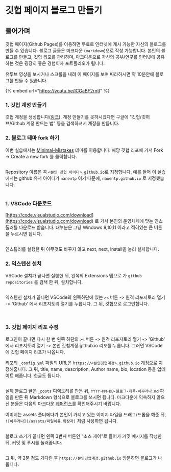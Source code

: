 # 깃헙 페이지 블로그 만들기



## 들어가며

깃헙 페이지(Github Pages)를 이용하면 무료로 인터넷에 게시 가능한 자신의 블로그를 만들 수 있습니다. 블로그 글들은 마크다운 (`markdown`)으로 작성 가능합니다. 본인의 블로그를 만들고, 깃헙 리포를 관리하며, 마크다운으로 자신의 공부/연구를 인터넷에 공유하는 것은 굉장히 좋은 경험이자 포트폴리오가 됩니다.

유투브 영상을 보시거나 스크롤을 내려 이 페이지를 보며 따라하시면 약 10분안에 블로그를 만들 수 있습니다.&#x20;

{% embed url="https://youtu.be/lCGaBF2rntI" %}



### 1. 깃헙 계정 만들기

깃헙 계정을 생성합니다([링크](https://github.com/signup)). 계정 만들기를 못하시겠다면 구글에 "깃헙/깃허브/Github 계정 만드는 법" 등을 검색하셔서 계정을 만듭니다.

### 2. 블로그 테마 fork 하기

이번 실습에서는 [Minimal-Mistakes](https://github.com/mmistakes/minimal-mistakes) 테마를 이용합니다. 해당 깃헙 리포에 가서 Fork -> Create a new fork 를 클릭합니다.

<figure><img src="../.gitbook/assets/image (2) (1).png" alt=""><figcaption></figcaption></figure>

Repository 이름은 꼭 `<본인 깃헙 아이디>.github.io`로 지정합니다. 예를 들어 이 실습에서는 github 유저 아이디가 `nanentp` 이기 때문에, `nanentp.github.io` 로 지정했습니다.

<figure><img src="../.gitbook/assets/image (4).png" alt=""><figcaption></figcaption></figure>



### **1. VSCode 다운로드**&#x20;

[https://code.visualstudio.com/download](https://code.visualstudio.com/download) 로 가서 본인의 운영체제에 맞는 인스톨러를 다운로드 받습니다. 대부분은 그냥 Windows 8,10,11 이라고 적혀있는 큰 버튼을 누르시면 됩니다.

<figure><img src="../.gitbook/assets/image (2) (2).png" alt=""><figcaption></figcaption></figure>

인스톨러를 실행한 뒤 아무것도 바꾸지 않고 next, next, install을 눌러 설치합니다.

### 2. 익스텐션 설치&#x20;

VSCode 설치가 끝나면 실행한 뒤, 왼쪽의 Extensions 탭으로 가 `github repositories` 를 검색 한 뒤, 설치합니다.

<figure><img src="../.gitbook/assets/blog3.png" alt=""><figcaption></figcaption></figure>

익스텐션 설치가 끝나면 VSCode의 왼쪽하단에 있는 `><` 버튼 -> 원격 리포지토리 열기 -> 'Github' 에서 리포지토리 열기를 누릅니다. 그 뒤, 깃헙으로 로그인합니다.

<figure><img src="../.gitbook/assets/blog4.png" alt=""><figcaption></figcaption></figure>



<figure><img src="../.gitbook/assets/image (3) (1).png" alt=""><figcaption></figcaption></figure>

### 3. 깃헙 페이지 리포 수정&#x20;

로그인이 끝나면 다시 한 번 왼쪽 하단의 `><` 버튼 -> 원격 리포지토리 열기 -> 'Github' 에서 리포지토리 열기 -> 본인 깃헙계정.github.io 리포를 누릅니다. 그러면 VSCode에 깃헙 페이지 리포가 나옵니다.

리포의 `_config.yml` 파일의 URL은 `https://<본인깃헙계정>.github.io` 계정으로 지정해줍니다. 그 뒤, title, name, description, Author name, bio, location 등을 업데이트 해줍니다. 한글도 됩니다.

<figure><img src="../.gitbook/assets/blog5.png" alt=""><figcaption></figcaption></figure>

실제 블로그 글은 `_posts` 디렉토리를 만든 뒤, `YYYY-MM-DD-블로그-제목-아무거나.md` 파일을 만든 뒤 Markdown 형식으로 블로그를 쓰시면 됩니다. 마크다운에 익숙하지 않으신 분들은 다음의 마크다운 [레퍼런스](https://docs.github.com/ko/get-started/writing-on-github/getting-started-with-writing-and-formatting-on-github/basic-writing-and-formatting-syntax)를 확인해주시기 바랍니다.

이미지는 assets 폴더에다가 본인이 가지고 있는 이미지 파일을 드래그/드롭을 해준 뒤, `![아무거나](/assets/파일이름.확장자)` 처럼 사용하면 됩니다.

<figure><img src="../.gitbook/assets/image (3).png" alt=""><figcaption></figcaption></figure>

블로그 쓰기가 끝나면 왼쪽 3번째 버튼인 "소스 제어"로 들어가 커밋 메시지를 작성한 뒤, 커밋 및 푸시를 눌러줍니다.

<figure><img src="../.gitbook/assets/image (1).png" alt=""><figcaption></figcaption></figure>

그 뒤, 약 2분 정도 기다린 후 `https://본인깃헙계정.github.io` 방문하면 블로그가 나옵니다.

<figure><img src="../.gitbook/assets/image (5).png" alt=""><figcaption></figcaption></figure>

